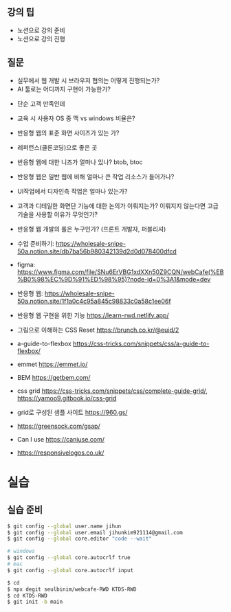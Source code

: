 ## 강의 팁
* 노션으로 강의 준비
* 노션으로 강의 진행

## 질문
* 실무에서 웹 개발 시 브라우저 협의는 어떻게 진행되는가?
* AI 툴로는 어디까지 구현이 가능한가?
 - 단순 고객 만족인데 
* 교육 시 사용자 OS 중 맥  vs windows 비율은?
* 반응형 웹의 표준 화면 사이즈가 있는 가?
* 레퍼런스(클론코딩)으로 좋은 곳

* 반응형 웹에 대한 니즈가 얼마나 있나? btob, btoc
* 반응형 웹은 일반 웹에 비해 얼마나 큰 작업 리소스가 들어가나?
* UI작업에서 디자인측 작업은 얼마나 있는가?
* 고객과 디테일한 화면단 기능에 대한 논의가 이뤄지는가? 이뤄지지 않는다면 고급기술을 사용할 이유가 무엇인가?
* 반응형 웹 개발의 롤은 누구인가? (프론트 개발자, 퍼블리셔)

* 수업 준비하기: https://wholesale-snipe-50a.notion.site/db7ba56b980342139d2d0d078400dfcd
* figma: https://www.figma.com/file/SNu6ErVBG1xdXXn50Z9CQN/webCafe(%EB%B0%98%EC%9D%91%ED%98%95)?node-id=0%3A1&mode=dev
* 반응형 웹: https://wholesale-snipe-50a.notion.site/1f1a0c4c95a845c98833c0a58c1ee06f
* 반응형 웹 구현을 위한 기능 https://learn-rwd.netlify.app/

* 그림으로 이해하는 CSS Reset https://brunch.co.kr/@euid/2
* a-guide-to-flexbox https://css-tricks.com/snippets/css/a-guide-to-flexbox/
* emmet https://emmet.io/
* BEM https://getbem.com/
* css grid https://css-tricks.com/snippets/css/complete-guide-grid/, https://yamoo9.gitbook.io/css-grid
* grid로 구성된 샘플 사이트 https://960.gs/
* https://greensock.com/gsap/
* Can I use https://caniuse.com/

* https://responsivelogos.co.uk/

#  실습
## 실습 준비
```bash
$ git config --global user.name jihun
$ git config --global user.email jihunkim921114@gmail.com
$ git config --global core.editor "code --wait"
```

```bash
# windows
$ git config --global core.autocrlf true
# mac
$ git config --global core.autocrlf input
```

```bash
$ cd 
$ npx degit seulbinim/webcafe-RWD KTDS-RWD
$ cd KTDS-RWD
$ git init -b main
```
